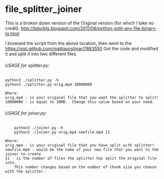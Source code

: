 # file_splitter_joiner

This is a broken down version of the Original version (for which I take no credit).
http://bdurblg.blogspot.com/2011/06/python-split-any-file-binary-to.html

I browsed the script from the above location, then went to the https://gist.github.com/mattiasostmar/7883550
Got the code and modified it and split it into two different files.

###### USAGE for splitter.py:
```
python3 ./splitter.py -h
python3 ./splitter.py orig.mp4 10000000

Where:
orig.mp4 - is your original file that you want the splitter to split!
10000000 - is equal to 10MB.  Change this value based on your need.
```

###### USAGE for joiner.py:
```
    python3 ./joiner.py -h
    python3 ./joiner.py orig.mp4 newfile.mp4 11

Where:
orig.mp4 - is your original file that you have split with splitter!
newfile.mp4 - would be the name of your new file that you want to the joiner to create
11 - is the number of files the splitter has split the original file into.  
    This number changes based on the number of chunk size you choose with the splitter.
```
